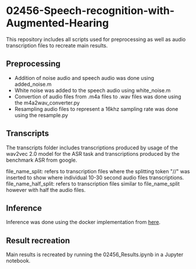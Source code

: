 # 02456-Speech-recognition-with-Augmented-Hearing

This repository includes all scripts used for preprocessing as well as audio transcription files to recreate main results. 

## Preprocessing 
- Addition of noise audio and speech audio was done using added_noise.m 
- White noise was added to the speech audio using white_noise.m
- Convertion of audio files from .m4a files to .wav files was done using the m4a2wav_converter.py
- Resampling audio files to represent a 16khz sampling rate was done using the resample.py 

## Transcripts

The transcripts folder includes transcriptions produced by usage of the wav2vec 2.0 model for the ASR task and transcriptions produced by the benchmark ASR from google. 

file_name_split: refers to transcription files where the splitting token "//" was inserted to show where individual 10-30 second audio files transcriptions. 
file_name_half_split: refers to transcription files similar to file_name_split however with half the audio files.



## Inference 
Inference was done using the docker implementation from [here](https://github.com/loretoparisi/wave2vec-recognize-docker). 

## Result recreation
Main results is recreated by running the 02456_Results.ipynb in a Jupyter notebook. 



